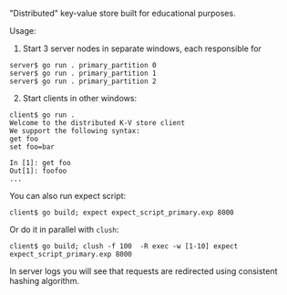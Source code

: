 "Distributed" key-value store built for educational purposes.

Usage:
1. Start 3 server nodes in separate windows, each responsible for 
```
server$ go run . primary_partition 0
server$ go run . primary_partition 1
server$ go run . primary_partition 2
```

2. Start clients in other windows:
```
client$ go run .
Welcome to the distributed K-V store client
We support the following syntax:
get foo
set foo=bar

In [1]: get foo
Out[1]: foofoo
...
```
You can also run expect script:
```
client$ go build; expect expect_script_primary.exp 8000
```
Or do it in parallel with `clush`:
```
client$ go build; clush -f 100  -R exec -w [1-10] expect expect_script_primary.exp 8000
```

In server logs you will see that requests are redirected using consistent hashing algorithm.